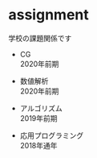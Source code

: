 # assignment
学校の課題関係です  

* CG  
2020年前期  

* 数値解析  
2020年前期

* アルゴリズム  
2019年前期  

* 応用プログラミング  
2018年通年  
